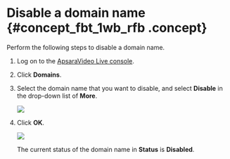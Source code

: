 # Disable a domain name {#concept_fbt_1wb_rfb .concept}

Perform the following steps to disable a domain name.

1.  Log on to the [ApsaraVideo Live console](https://partners-intl.aliyun.com/login-required#/live).
2.  Click **Domains**.
3.  Select the domain name that you want to disable, and select **Disable** in the drop-down list of **More**.

    ![](http://static-aliyun-doc.oss-cn-hangzhou.aliyuncs.com/assets/img/41657/154746416921641_en-US.png)

4.  Click **OK**.

    ![](http://static-aliyun-doc.oss-cn-hangzhou.aliyuncs.com/assets/img/41657/154746416921642_en-US.png)

    The current status of the domain name in **Status** is **Disabled**.


